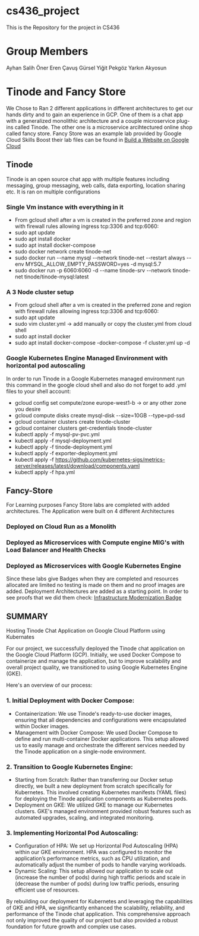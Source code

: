 # cs436_project
This is the Repository for the project in CS436
# Group Members 
  Ayhan Salih Öner
  Eren Çavuş
  Gürsel Yiğit Pekgöz
  Yarkın Akyosun

# Tinode and Fancy Store 
We Chose to Ran 2 different applications in different architectures to get our hands dirty and to gain an experience in GCP.
One of them is a chat app with a generalized monolithic architecture and a couple microservice plug-ins called Tinode.
The other one is a microservice arcihtectured online shop called fancy store. Fancy Store was an example lab provided by Google Cloud Skills Boost their lab files can be found in [Build a Website on Google Cloud](https://www.cloudskillsboost.google/course_templates/638)


## Tinode
Tinode is an open source chat app with multiple features including messaging, group messaging, web calls, data exporting, location sharing etc.
It is ran on multiple configurations

### Single Vm instance with everything in it
- From gcloud shell after a vm is created in the preferred zone and region with firewall rules allowing ingress tcp:3306 and tcp:6060:
- sudo apt update
- sudo apt install docker
- sudo apt install docker-compose
- sudo docker network create tinode-net
- sudo docker run --name mysql --network tinode-net --restart always --env MYSQL_ALLOW_EMPTY_PASSWORD=yes -d mysql:5.7
- sudo docker run -p 6060:6060 -d --name tinode-srv --network tinode-net tinode/tinode-mysql:latest

### A 3 Node cluster setup
- From gcloud shell after a vm is created in the preferred zone and region with firewall rules allowing ingress tcp:3306 and tcp:6060:
- sudo apt update
- sudo vim cluster.yml -> add manually or copy the cluster.yml from cloud shell
- sudo apt install docker
- sudo apt install docker-compose
-docker-compose -f cluster.yml up -d

### Google Kubernetes Engine Managed Environment with horizontal pod autoscaling

In order to run Tinode in a Google Kubernetes managed environment run this command in the google cloud shell and also do not forget to add .yml files to your shell account:

- gcloud config set compute/zone europe-west1-b  -> or any other zone you desire
- gcloud compute disks create mysql-disk --size=10GB --type=pd-ssd
- gcloud container clusters create tinode-cluster
- gcloud container clusters get-credentials tinode-cluster
- kubectl apply -f mysql-pv-pvc.yml
- kubectl apply -f mysql-deployment.yml
- kubectl apply -f tinode-deployment.yml
- kubectl apply -f exporter-deployment.yml
- kubectl apply -f https://github.com/kubernetes-sigs/metrics-server/releases/latest/download/components.yaml
- kubectl apply -f hpa.yml

## Fancy-Store
For Learning purposes Fancy Store labs are completed with added architectures. The Application were built on 4 different Architectures

### Deployed on Cloud Run as a Monolith

### Deployed as Microservices with Compute engine MIG's with Load Balancer and Health Checks

### Deployed as Microservices with Google Kubernetes Engine 

Since these labs give Badges when they are completed and resources allocated are limited no testing is made on them and no proof images are added. Deployment Architectures are added as a starting point. In order to see proofs that we did them check: [Infrastructure Modernization Badge](https://www.credly.com/badges/c422b6ea-c22f-44cf-b9ba-b91758a21e2d)

## SUMMARY

Hosting Tinode Chat Application on Google Cloud Platform using Kubernates

For our project, we successfully deployed the Tinode chat application on the Google Cloud Platform (GCP). Initially, we used Docker Compose to containerize and manage the application, but to improve scalability and overall project quality, we transitioned to using Google Kubernetes Engine (GKE).

Here's an overview of our process:

### 1. Initial Deployment with Docker Compose:

- Containerization: We use Tinode's ready-to-use docker images, ensuring that all dependencies and configurations were encapsulated within Docker images.
- Management with Docker Compose: We used Docker Compose to define and run multi-container Docker applications. This setup allowed us to easily manage and orchestrate the different services needed by the Tinode application on a single-node environment.

### 2. Transition to Google Kubernetes Engine:
   
- Starting from Scratch: Rather than transferring our Docker setup directly, we built a new deployment from scratch specifically for Kubernetes. This involved creating Kubernetes manifests (YAML files) for deploying the Tinode application components as Kubernetes pods.
- Deployment on GKE: We utilized GKE to manage our Kubernetes clusters. GKE's managed environment provided robust features such as automated upgrades, scaling, and integrated monitoring.

### 3. Implementing Horizontal Pod Autoscaling:
   
- Configuration of HPA: We set up Horizontal Pod Autoscaling (HPA) within our GKE environment. HPA was configured to monitor the application’s performance metrics, such as CPU utilization, and automatically adjust the number of pods to handle varying workloads.
- Dynamic Scaling: This setup allowed our application to scale out (increase the number of pods) during high traffic periods and scale in (decrease the number of pods) during low traffic periods, ensuring efficient use of resources.

By rebuilding our deployment for Kubernetes and leveraging the capabilities of GKE and HPA, we significantly enhanced the scalability, reliability, and performance of the Tinode chat application. This comprehensive approach not only improved the quality of our project but also provided a robust foundation for future growth and complex use cases.
